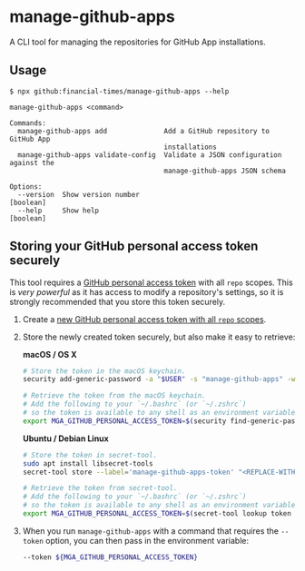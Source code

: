 # manage-github-apps

A CLI tool for managing the repositories for GitHub App installations.

## Usage

```
$ npx github:financial-times/manage-github-apps --help

manage-github-apps <command>

Commands:
  manage-github-apps add              Add a GitHub repository to GitHub App
                                      installations
  manage-github-apps validate-config  Validate a JSON configuration against the
                                      manage-github-apps JSON schema

Options:
  --version  Show version number                                       [boolean]
  --help     Show help                                                 [boolean]
```

## Storing your GitHub personal access token securely

This tool requires a [GitHub personal access token](https://help.github.com/articles/creating-a-personal-access-token-for-the-command-line/)
with all `repo` scopes. This is _very powerful_ as it has access to modify a
repository's settings, so it is strongly recommended that you store this token
securely.

1. Create a [new GitHub personal access token with all `repo` scopes](https://github.com/settings/tokens/new?description=Manage%20GitHub%20Apps%20CLI&scopes=repo "Click here to create a new GitHub personal access token").

2. Store the newly created token securely, but also make it easy to retrieve:

    **macOS / OS X**

    ```sh
    # Store the token in the macOS keychain.
    security add-generic-password -a "$USER" -s "manage-github-apps" -w "<REPLACE-WITH-YOUR-GITHUB-PERSONAL-ACCESS-TOKEN>"

    # Retrieve the token from the macOS keychain.
    # Add the following to your `~/.bashrc` (or `~/.zshrc`)
    # so the token is available to any shell as an environment variable:
    export MGA_GITHUB_PERSONAL_ACCESS_TOKEN=$(security find-generic-password -a "$USER" -s "manage-github-apps" -w)
    ```

    **Ubuntu / Debian Linux**

    ```sh
    # Store the token in secret-tool.
    sudo apt install libsecret-tools
    secret-tool store --label='manage-github-apps-token' "<REPLACE-WITH-YOUR-GITHUB-PERSONAL-ACCESS-TOKEN>" "manage-github-apps"

    # Retrieve the token from secret-tool.
    # Add the following to your `~/.bashrc` (or `~/.zshrc`)
    # so the token is available to any shell as an environment variable:
    export MGA_GITHUB_PERSONAL_ACCESS_TOKEN=$(secret-tool lookup token "manage-github-apps")
    ```

4. When you run `manage-github-apps` with a command that requires the `--token`
   option, you can then pass in the environment variable:

    ```sh
    --token ${MGA_GITHUB_PERSONAL_ACCESS_TOKEN}
    ```

